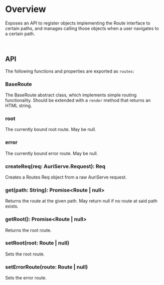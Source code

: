 # Overview
Exposes an API to register objects implementing the Route interface to certain paths, and manages calling those objects when a user navigates to a certain path.

<br>

## API
The following functions and properties are exported as `routes`:

### BaseRoute
The BaseRoute abstract class, which implements simple routing functionality. Should be extended with a `render` method that returns an HTML string.

### root
The currently bound root route. May be null.

### error
The currently bound error route. May be null.

### createReq(req: AuriServe.Request): Req
Creates a Routes Req object from a raw AuriServe request.

### get(path: String): Promise<Route | null>
Returns the route at the given path. May return null if no route at said path exists.

### getRoot(): Promise<Route | null>
Returns the root route.

### setRoot(root: Route | null)
Sets the root route.

### setErrorRoute(route: Route | null)
Sets the error route.